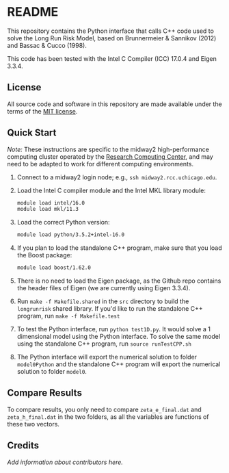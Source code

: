 # README

This repository contains the Python interface that calls C++ code used to solve the Long Run Risk
Model, based on Brunnermeier & Sannikov (2012) and Bassac & Cucco (1998).

This code has been tested with the Intel C Compiler (ICC) 17.0.4 and Eigen 3.3.4.

## License

All source code and software in this repository are made available
under the terms of the
[MIT license](https://opensource.org/licenses/mit-license.html).


## Quick Start

*Note:* These instructions are specific to the midway2
high-performance computing cluster operated by the
[Research Computing Center](http://rcc.uchicago.edu), and may need to
be adapted to work for different computing environments.

1. Connect to a midway2 login node; e.g., `ssh midway2.rcc.uchicago.edu`.

2. Load the Intel C compiler module and the Intel MKL library module:

   ```bash
   module load intel/16.0
   module load mkl/11.3
   ```

3. Load the correct Python version:

   ```bash
   module load python/3.5.2+intel-16.0
   ```

4. If you plan to load the standalone C++ program, make sure that you load the Boost package:

   ```bash
   module load boost/1.62.0
   ```

5. There is no need to load the Eigen package, as the Github repo contains the
header files of Eigen (we are currently using Eigen 3.3.4).

6. Run `make -f Makefile.shared` in the `src` directory to build the `longrunrisk`
shared library. If you'd like to run the standalone C++ program, run `make -f Makefile.test`

7. To test the Python interface, run `python test1D.py`. It would solve a 1 dimensional
model using the Python interface. To solve the same model using the standalone C++ program, run
`source runTestCPP.sh`

8. The Python interface will export the numerical solution to
folder `model0Python` and the standalone C++ program will export the numerical
solution to folder `model0`.

## Compare Results
To compare results, you only need to compare `zeta_e_final.dat` and
`zeta_h_final.dat` in the two folders, as all the variables are functions
of these two vectors.

## Credits

*Add information about contributors here.*
